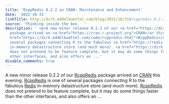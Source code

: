 ```yaml
---
title: 'RcppRedis 0.2.2 on CRAN: Maintenance and Enhancement'
date: '2022-10-31'
linkTitle: http://dirk.eddelbuettel.com/blog/2022/10/31#rcppredis_0.2.2
source: 'Thinking inside the box   '
description: ' <p>A new minor release 0.2.2 of our <a href="https://dirk.eddelbuettel.com/code/rcppredis.html">RcppRedis</a>
  package arrived on <a href="https://cran.r-project.org">CRAN</a> this evening. <a
  href="https://dirk.eddelbuettel.com/code/rcppredis.html">RcppRedis</a> is one of
  several packages connecting R to the fabulous <a href="https://redis.io">Redis</a>
  in-memory datastructure store (and much more). <a href="https://dirk.eddelbuettel.com/code/rcppredis.html">RcppRedis</a>
  does not pretend to be feature complete, but it may do some things faster than the
  other interfaces, and also offers an ...'
disable_comments: true
---
```

 <p>A new minor release 0.2.2 of our <a href="https://dirk.eddelbuettel.com/code/rcppredis.html">RcppRedis</a> package arrived on <a href="https://cran.r-project.org">CRAN</a> this evening. <a href="https://dirk.eddelbuettel.com/code/rcppredis.html">RcppRedis</a> is one of several packages connecting R to the fabulous <a href="https://redis.io">Redis</a> in-memory datastructure store (and much more). <a href="https://dirk.eddelbuettel.com/code/rcppredis.html">RcppRedis</a> does not pretend to be feature complete, but it may do some things faster than the other interfaces, and also offers an ...